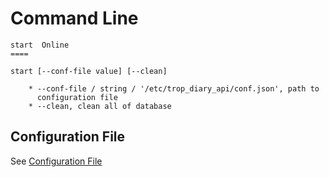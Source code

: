 # Command Line

```text
start  Online
====

start [--conf-file value] [--clean]

    * --conf-file / string / '/etc/trop_diary_api/conf.json', path to
      configuration file
    * --clean, clean all of database
```

## Configuration File

See [Configuration File](use_conf_file.md)
